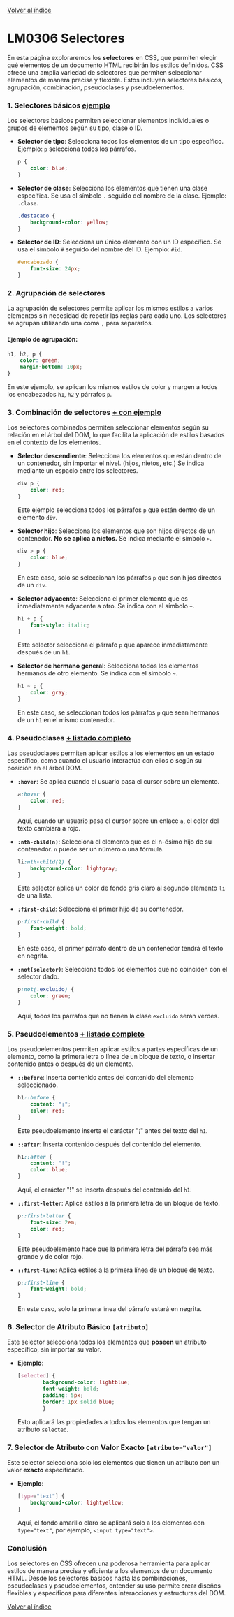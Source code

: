 [Volver al índice](./LM03.md)

# LM0306 Selectores

En esta página exploraremos los **selectores** en CSS, que permiten elegir qué elementos de un documento HTML recibirán los estilos definidos. CSS ofrece una amplia variedad de selectores que permiten seleccionar elementos de manera precisa y flexible. Estos incluyen selectores básicos, agrupación, combinación, pseudoclases y pseudoelementos.

### 1. Selectores básicos [ejemplo](https://miguitel.github.io/AWEB_disenioWeb/9%20index.html)

Los selectores básicos permiten seleccionar elementos individuales o grupos de elementos según su tipo, clase o ID.

- **Selector de tipo**: Selecciona todos los elementos de un tipo específico. Ejemplo: `p` selecciona todos los párrafos.
  
  ```css
  p {
      color: blue;
  }
  ```

- **Selector de clase**: Selecciona los elementos que tienen una clase específica. Se usa el símbolo `.` seguido del nombre de la clase. Ejemplo: `.clase`.

  ```css
  .destacado {
      background-color: yellow;
  }
  ```

- **Selector de ID**: Selecciona un único elemento con un ID específico. Se usa el símbolo `#` seguido del nombre del ID. Ejemplo: `#id`.

  ```css
  #encabezado {
      font-size: 24px;
  }
  ```

### 2. Agrupación de selectores

La agrupación de selectores permite aplicar los mismos estilos a varios elementos sin necesidad de repetir las reglas para cada uno. Los selectores se agrupan utilizando una coma `,` para separarlos.

#### Ejemplo de agrupación:

```css
h1, h2, p {
    color: green;
    margin-bottom: 10px;
}
```

En este ejemplo, se aplican los mismos estilos de color y margen a todos los encabezados `h1`, `h2` y párrafos `p`.

### 3. Combinación de selectores [+ con ejemplo](./LM0306+_selec.md)

Los selectores combinados permiten seleccionar elementos según su relación en el árbol del DOM, lo que facilita la aplicación de estilos basados en el contexto de los elementos.

- **Selector descendiente**: Selecciona los elementos que están dentro de un contenedor, sin importar el nivel. (hijos, nietos, etc.) Se indica mediante un espacio entre los selectores.

  ```css
  div p {
      color: red;
  }
  ```

  Este ejemplo selecciona todos los párrafos `p` que están dentro de un elemento `div`.

- **Selector hijo**: Selecciona los elementos que son hijos directos de un contenedor. **No se aplica a nietos.** Se indica mediante el símbolo `>`.

  ```css
  div > p {
      color: blue;
  }
  ```

  En este caso, solo se seleccionan los párrafos `p` que son hijos directos de un `div`.

- **Selector adyacente**: Selecciona el primer elemento que es inmediatamente adyacente a otro. Se indica con el símbolo `+`.

  ```css
  h1 + p {
      font-style: italic;
  }
  ```

  Este selector selecciona el párrafo `p` que aparece inmediatamente después de un `h1`.

- **Selector de hermano general**: Selecciona todos los elementos hermanos de otro elemento. Se indica con el símbolo `~`.

  ```css
  h1 ~ p {
      color: gray;
  }
  ```

  En este caso, se seleccionan todos los párrafos `p` que sean hermanos de un `h1` en el mismo contenedor.

### 4. Pseudoclases  [+ listado completo](LM0306a.md)

Las pseudoclases permiten aplicar estilos a los elementos en un estado específico, como cuando el usuario interactúa con ellos o según su posición en el árbol DOM.

- **`:hover`**: Se aplica cuando el usuario pasa el cursor sobre un elemento.

  ```css
  a:hover {
      color: red;
  }
  ```

  Aquí, cuando un usuario pasa el cursor sobre un enlace `a`, el color del texto cambiará a rojo.

- **`:nth-child(n)`**: Selecciona el elemento que es el n-ésimo hijo de su contenedor. `n` puede ser un número o una fórmula.

  ```css
  li:nth-child(2) {
      background-color: lightgray;
  }
  ```

  Este selector aplica un color de fondo gris claro al segundo elemento `li` de una lista.

- **`:first-child`**: Selecciona el primer hijo de su contenedor.

  ```css
  p:first-child {
      font-weight: bold;
  }
  ```

  En este caso, el primer párrafo dentro de un contenedor tendrá el texto en negrita.

- **`:not(selector)`**: Selecciona todos los elementos que no coinciden con el selector dado.

  ```css
  p:not(.excluido) {
      color: green;
  }
  ```

  Aquí, todos los párrafos que no tienen la clase `excluido` serán verdes.

### 5. Pseudoelementos [+ listado completo](LM0306a.md)

Los pseudoelementos permiten aplicar estilos a partes específicas de un elemento, como la primera letra o línea de un bloque de texto, o insertar contenido antes o después de un elemento.

- **`::before`**: Inserta contenido antes del contenido del elemento seleccionado.

  ```css
  h1::before {
      content: "¡";
      color: red;
  }
  ```

  Este pseudoelemento inserta el carácter "¡" antes del texto del `h1`.

- **`::after`**: Inserta contenido después del contenido del elemento.

  ```css
  h1::after {
      content: "!";
      color: blue;
  }
  ```

  Aquí, el carácter "!" se inserta después del contenido del `h1`.

- **`::first-letter`**: Aplica estilos a la primera letra de un bloque de texto.

  ```css
  p::first-letter {
      font-size: 2em;
      color: red;
  }
  ```

  Este pseudoelemento hace que la primera letra del párrafo sea más grande y de color rojo.

- **`::first-line`**: Aplica estilos a la primera línea de un bloque de texto.

  ```css
  p::first-line {
      font-weight: bold;
  }
  ```

  En este caso, solo la primera línea del párrafo estará en negrita.

### 6. Selector de Atributo Básico `[atributo]`
Este selector selecciona todos los elementos que **poseen** un atributo específico, sin importar su valor.

- **Ejemplo**:
    ```css
    [selected] {
            background-color: lightblue;
            font-weight: bold;
            padding: 5px;
            border: 1px solid blue;
            }
    ```
    Esto aplicará las propiedades a todos los elementos que tengan un atributo `selected`.

### 7. Selector de Atributo con Valor Exacto `[atributo="valor"]`
Este selector selecciona solo los elementos que tienen un atributo con un valor **exacto** especificado.

- **Ejemplo**:
    ```css
    [type="text"] {
        background-color: lightyellow;
    }
    ```
    Aquí, el fondo amarillo claro se aplicará solo a los elementos con `type="text"`, por ejemplo, `<input type="text">`.

### Conclusión

Los selectores en CSS ofrecen una poderosa herramienta para aplicar estilos de manera precisa y eficiente a los elementos de un documento HTML. Desde los selectores básicos hasta las combinaciones, pseudoclases y pseudoelementos, entender su uso permite crear diseños flexibles y específicos para diferentes interacciones y estructuras del DOM.

[Volver al índice](./LM03.md)